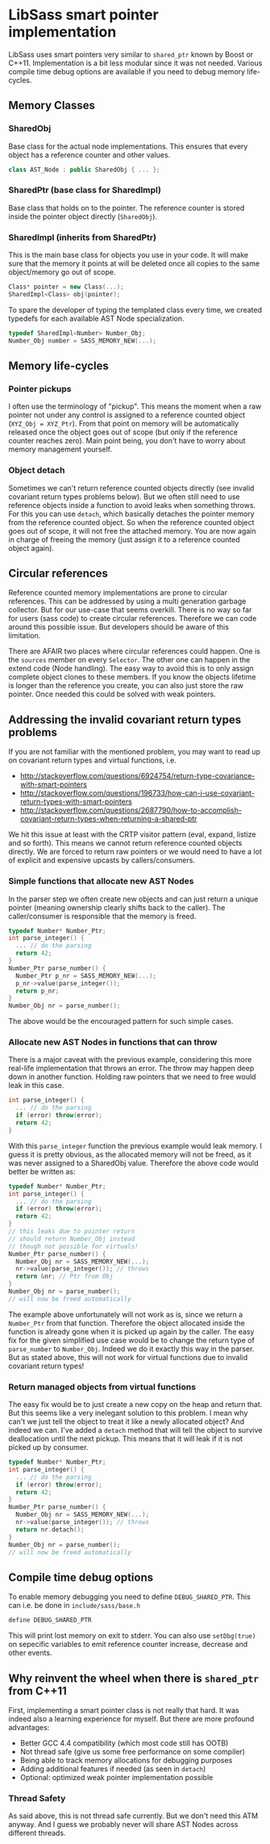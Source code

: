 # LibSass smart pointer implementation

LibSass uses smart pointers very similar to `shared_ptr` known
by Boost or C++11. Implementation is a bit less modular since
it was not needed. Various compile time debug options are
available if you need to debug memory life-cycles.

## Memory Classes

### SharedObj

Base class for the actual node implementations. This ensures
that every object has a reference counter and other values.

```c++
class AST_Node : public SharedObj { ... };
```

### SharedPtr (base class for SharedImpl)

Base class that holds on to the pointer. The reference counter
is stored inside the pointer object directly (`SharedObj`).

### SharedImpl (inherits from SharedPtr)

This is the main base class for objects you use in your code. It
will make sure that the memory it points at will be deleted once
all copies to the same object/memory go out of scope.

```c++
Class* pointer = new Class(...);
SharedImpl<Class> obj(pointer);
```

To spare the developer of typing the templated class every time,
we created typedefs for each available AST Node specialization.

```c++
typedef SharedImpl<Number> Number_Obj;
Number_Obj number = SASS_MEMORY_NEW(...);
```


## Memory life-cycles

### Pointer pickups

I often use the terminology of "pickup". This means the moment when
a raw pointer not under any control is assigned to a reference counted
object (`XYZ_Obj = XYZ_Ptr`). From that point on memory will be
automatically released once the object goes out of scope (but only
if the reference counter reaches zero). Main point being, you don't
have to worry about memory management yourself.

### Object detach

Sometimes we can't return reference counted objects directly (see
invalid covariant return types problems below). But we often still
need to use reference objects inside a function to avoid leaks when
something throws. For this you can use `detach`, which basically
detaches the pointer memory from the reference counted object. So
when the reference counted object goes out of scope, it will not
free the attached memory. You are now again in charge of freeing
the memory (just assign it to a reference counted object again).

## Circular references

Reference counted memory implementations are prone to circular references.
This can be addressed by using a multi generation garbage collector. But
for our use-case that seems overkill. There is no way so far for users
(sass code) to create circular references. Therefore we can code around
this possible issue. But developers should be aware of this limitation.

There are AFAIR two places where circular references could happen. One is
the `sources` member on every `Selector`. The other one can happen in the
extend code (Node handling). The easy way to avoid this is to only assign
complete object clones to these members. If you know the objects lifetime
is longer than the reference you create, you can also just store the raw
pointer. Once needed this could be solved with weak pointers.

## Addressing the invalid covariant return types problems

If you are not familiar with the mentioned problem, you may want
to read up on covariant return types and virtual functions, i.e.

- http://stackoverflow.com/questions/6924754/return-type-covariance-with-smart-pointers
- http://stackoverflow.com/questions/196733/how-can-i-use-covariant-return-types-with-smart-pointers
- http://stackoverflow.com/questions/2687790/how-to-accomplish-covariant-return-types-when-returning-a-shared-ptr

We hit this issue at least with the CRTP visitor pattern (eval, expand,
listize and so forth). This means we cannot return reference counted
objects directly. We are forced to return raw pointers or we would need
to have a lot of explicit and expensive upcasts by callers/consumers.

### Simple functions that allocate new AST Nodes

In the parser step we often create new objects and can just return a
unique pointer (meaning ownership clearly shifts back to the caller).
The caller/consumer is responsible that the memory is freed.

```c++
typedef Number* Number_Ptr;
int parse_integer() {
  ... // do the parsing
  return 42;
}
Number_Ptr parse_number() {
  Number_Ptr p_nr = SASS_MEMORY_NEW(...);
  p_nr->value(parse_integer());
  return p_nr;
}
Number_Obj nr = parse_number();
```

The above would be the encouraged pattern for such simple cases.

### Allocate new AST Nodes in functions that can throw

There is a major caveat with the previous example, considering this
more real-life implementation that throws an error. The throw may
happen deep down in another function. Holding raw pointers that
we need to free would leak in this case.

```c++
int parse_integer() {
  ... // do the parsing
  if (error) throw(error);
  return 42;
}
```

With this `parse_integer` function the previous example would leak memory.
I guess it is pretty obvious, as the allocated memory will not be freed,
as it was never assigned to a SharedObj value. Therefore the above code
would better be written as:

```c++
typedef Number* Number_Ptr;
int parse_integer() {
  ... // do the parsing
  if (error) throw(error);
  return 42;
}
// this leaks due to pointer return
// should return Number_Obj instead
// though not possible for virtuals!
Number_Ptr parse_number() {
  Number_Obj nr = SASS_MEMORY_NEW(...);
  nr->value(parse_integer()); // throws
  return &nr; // Ptr from Obj
}
Number_Obj nr = parse_number();
// will now be freed automatically
```

The example above unfortunately will not work as is, since we return a
`Number_Ptr` from that function. Therefore the object allocated inside
the function is already gone when it is picked up again by the caller.
The easy fix for the given simplified use case would be to change the
return type of `parse_number` to `Number_Obj`. Indeed we do it exactly
this way in the parser. But as stated above, this will not work for
virtual functions due to invalid covariant return types!

### Return managed objects from virtual functions

The easy fix would be to just create a new copy on the heap and return
that. But this seems like a very inelegant solution to this problem. I
mean why can't we just tell the object to treat it like a newly allocated
object? And indeed we can. I've added a `detach` method that will tell
the object to survive deallocation until the next pickup. This means
that it will leak if it is not picked up by consumer.

```c++
typedef Number* Number_Ptr;
int parse_integer() {
  ... // do the parsing
  if (error) throw(error);
  return 42;
}
Number_Ptr parse_number() {
  Number_Obj nr = SASS_MEMORY_NEW(...);
  nr->value(parse_integer()); // throws
  return nr.detach();
}
Number_Obj nr = parse_number();
// will now be freed automatically
```


## Compile time debug options

To enable memory debugging you need to define `DEBUG_SHARED_PTR`.
This can i.e. be done in `include/sass/base.h`

```c++
define DEBUG_SHARED_PTR
```

This will print lost memory on exit to stderr. You can also use
`setDbg(true)` on sepecific variables to emit reference counter
increase, decrease and other events.


## Why reinvent the wheel when there is `shared_ptr` from C++11

First, implementing a smart pointer class is not really that hard. It
was indeed also a learning experience for myself. But there are more
profound advantages:

- Better GCC 4.4 compatibility (which most code still has OOTB)
- Not thread safe (give us some free performance on some compiler)
- Being able to track memory allocations for debugging purposes
- Adding additional features if needed (as seen in `detach`)
- Optional: optimized weak pointer implementation possible

### Thread Safety

As said above, this is not thread safe currently. But we don't need
this ATM anyway. And I guess we probably never will share AST Nodes
across different threads.
